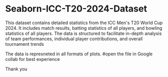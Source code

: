 # Seaborn-ICC-T20-2024-Dataset
This dataset contains detailed statistics from the ICC Men's T20 World Cup 2024. It includes match results, batting statistics of all players, and bowling statistics of all players. The data is structured to facilitate in-depth analysis of team performances, individual player contributions, and overall tournament trends

The data is represneted in all formats of plots.
#open the file in Google collab for best experience

Thank you
